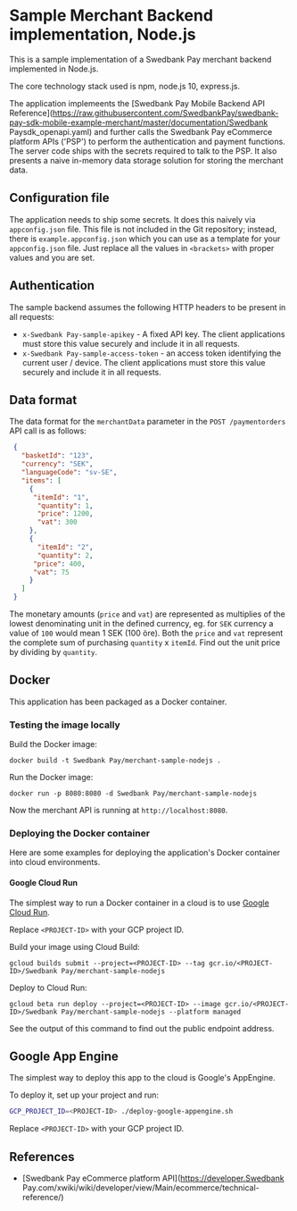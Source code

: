 # Sample Merchant Backend implementation, Node.js 

This is a sample implementation of a Swedbank Pay merchant backend implemented in Node.js.

The core technology stack used is npm, node.js 10, express.js.

The application implemeents the [Swedbank Pay Mobile Backend API Reference](https://raw.githubusercontent.com/SwedbankPay/swedbank-pay-sdk-mobile-example-merchant/master/documentation/Swedbank Paysdk_openapi.yaml) and further calls the Swedbank Pay eCommerce platform APIs ('PSP') to perform the authentication and payment functions. The server code ships with the secrets required to talk to the PSP. It also presents a naive in-memory data storage solution for storing the merchant data.

## Configuration file

The application needs to ship some secrets. It does this naively via `appconfig.json` file. This file is not included in the Git repository; instead, there is `example.appconfig.json` which you can use as a template for your `appconfig.json` file. Just replace all the values in `<brackets>` with proper values and you are set.

## Authentication

The sample backend assumes the following HTTP headers to be present in all requests:

* `x-Swedbank Pay-sample-apikey` - A fixed API key. The client applications must store this value securely and include it in all requests.
* `x-Swedbank Pay-sample-access-token` - an access token identifying the current user / device. The client applications must store this value securely and include it in all requests.

## Data format

The data format for the `merchantData` parameter in the `POST /paymentorders` API call is as follows:

```json
 {
   "basketId": "123",
   "currency": "SEK",
   "languageCode": "sv-SE",
   "items": [
     {
      "itemId": "1",
       "quantity": 1,
       "price": 1200,
       "vat": 300
     },
     {
       "itemId": "2",
       "quantity": 2,
      "price": 400,
      "vat": 75
     }
   ]
 }
```

The monetary amounts (`price` and `vat`) are represented as multiplies of the lowest denominating unit in the defined currency, eg. for `SEK` currency a value of `100` would mean 1 SEK (100 öre). Both the `price` and `vat` represent the complete sum of purchasing `quantity` x `itemId`. Find out the unit price by dividing by `quantity`.

## Docker

This application has been packaged as a Docker container. 

### Testing the image locally

Build the Docker image:

```
docker build -t Swedbank Pay/merchant-sample-nodejs .
```

Run the Docker image:

```
docker run -p 8080:8080 -d Swedbank Pay/merchant-sample-nodejs
```

Now the merchant API is running at `http://localhost:8080`.

### Deploying the Docker container

Here are some examples for deploying the application's Docker container into cloud environments.

#### Google Cloud Run

The simplest way to run a Docker container in a cloud is to use [Google Cloud Run](https://cloud.google.com/run/).

Replace `<PROJECT-ID>` with your GCP project ID.

Build your image using Cloud Build:

```
gcloud builds submit --project=<PROJECT-ID> --tag gcr.io/<PROJECT-ID>/Swedbank Pay/merchant-sample-nodejs
```

Deploy to Cloud Run:

```
gcloud beta run deploy --project=<PROJECT-ID> --image gcr.io/<PROJECT-ID>/Swedbank Pay/merchant-sample-nodejs --platform managed
```

See the output of this command to find out the public endpoint address.

## Google App Engine

The simplest way to deploy this app to the cloud is Google's AppEngine. 

To deploy it, set up your project and run: 

```sh
GCP_PROJECT_ID=<PROJECT-ID> ./deploy-google-appengine.sh 
```

Replace `<PROJECT-ID>` with your GCP project ID.

## References

* [Swedbank Pay eCommerce platform API](https://developer.Swedbank Pay.com/xwiki/wiki/developer/view/Main/ecommerce/technical-reference/)

